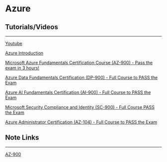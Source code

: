 # Azure

## Tutorials/Videos

<hr>

[Youtube](https://www.youtube.com/results?search_query=azure+devops+tutorial+for+beginners)

[Azure Introduction](https://www.youtube.com/watch?v=JhqpF-5E10I)

[Microsoft Azure Fundamentals Certification Course (AZ-900) - Pass the exam in 3 hours!](https://www.youtube.com/watch?v=NKEFWyqJ5XA)

[Azure Data Fundamentals Certification (DP-900) - Full Course to PASS the Exam](https://www.youtube.com/watch?v=P3qmqUZJ7l0)

[Azure AI Fundamentals Certification (AI-900) - Full Course to PASS the Exam](https://www.youtube.com/watch?v=OwZHNH8EfSU)

[Microsoft Security Compliance and Identity (SC-900) - Full Course PASS the Exam](https://www.youtube.com/watch?v=LLKza5oULAA)

[Azure Administrator Certification (AZ-104) - Full Course to PASS the Exam](https://www.youtube.com/watch?v=10PbGbTUSAg)


<!-- 
[Azure DevOps Tutorial For Beginners | Azure DevOps CI/CD Pipeline | Edureka](https://www.youtube.com/watch?v=MOZMw5_fBFA)

[Azure Training | Azure Tutorial | Intellipaat](https://www.youtube.com/watch?v=0bNFkI_0jhc)

[Azure Full Course - Learn Microsoft Azure in 8 Hours | Azure Tutorial For Beginners | Edureka](https://www.youtube.com/watch?v=tDuruX7XSac)

[Azure DevOps Tutorial for Beginners | Azure DevOps | Azure DevOps Boards | Intellipaat](https://www.youtube.com/watch?v=0WlDQakFAwE) -->

## Note Links

<hr>

[AZ-900](AZ-900.md)